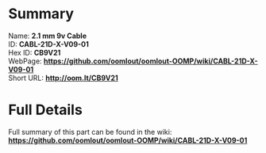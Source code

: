 
Summary
=================
  
Name: __2.1 mm 9v Cable__    
ID: __CABL-21D-X-V09-01__   
Hex ID: __CB9V21__   
WebPage: __https://github.com/oomlout/oomlout-OOMP/wiki/CABL-21D-X-V09-01__   
Short URL: __http://oom.lt/CB9V21__   

Full Details
==========================
Full summary of this part can be found in the wiki:   
__https://github.com/oomlout/oomlout-OOMP/wiki/CABL-21D-X-V09-01__    

